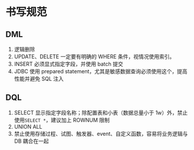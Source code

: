 # 书写规范

## DML

1. 逻辑删除
2. UPDATE、DELETE 一定要有明确的 WHERE 条件，视情况使用索引。
3. INSERT 必须显式指定字段，并使用 batch 提交
4. JDBC 使用 prepared statement，尤其是敏感数据查询必须使用这个，提高性能并避免 SQL 注入

## DQL

1. SELECT 显示指定字段名称；除配置表和小表（数据总量小于 1w）外，禁止使用`SELECT *`，建议加上 ROWNUM 限制
2. UNION ALL
3. 禁止使用存储过程、试图、触发器、event、自定义函数，容易将业务逻辑与 DB 耦合在一起
